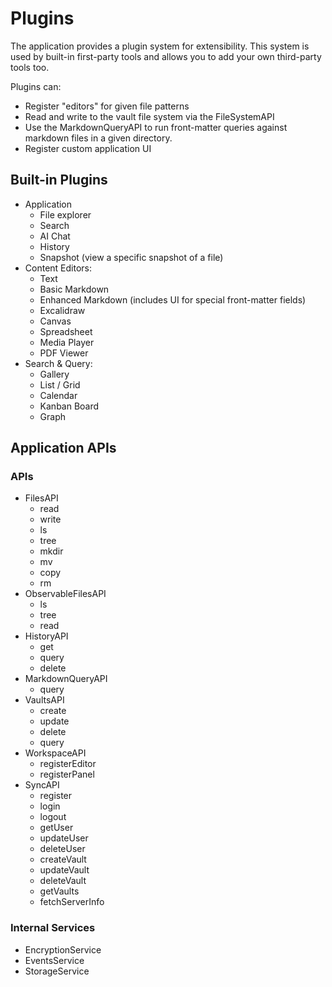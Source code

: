 # Plugins
The application provides a plugin system for extensibility. This system is used by built-in first-party tools and
allows you to add your own third-party tools too.

Plugins can:
- Register "editors" for given file patterns
- Read and write to the vault file system via the FileSystemAPI
- Use the MarkdownQueryAPI to run front-matter queries against markdown files in a given directory.
- Register custom application UI

## Built-in Plugins
- Application
  - File explorer
  - Search
  - AI Chat
  - History
  - Snapshot (view a specific snapshot of a file)
- Content Editors:
  - Text
  - Basic Markdown
  - Enhanced Markdown (includes UI for special front-matter fields)
  - Excalidraw
  - Canvas
  - Spreadsheet
  - Media Player
  - PDF Viewer
- Search & Query:
  - Gallery
  - List / Grid
  - Calendar
  - Kanban Board
  - Graph

## Application APIs

### APIs
- FilesAPI
  - read
  - write
  - ls
  - tree
  - mkdir
  - mv
  - copy
  - rm
- ObservableFilesAPI
  - ls
  - tree
  - read
- HistoryAPI
  - get
  - query
  - delete
- MarkdownQueryAPI
  - query
- VaultsAPI
  - create
  - update
  - delete
  - query
- WorkspaceAPI
  - registerEditor
  - registerPanel
- SyncAPI
  - register
  - login
  - logout
  - getUser
  - updateUser
  - deleteUser
  - createVault
  - updateVault
  - deleteVault
  - getVaults
  - fetchServerInfo

### Internal Services
- EncryptionService
- EventsService
- StorageService
